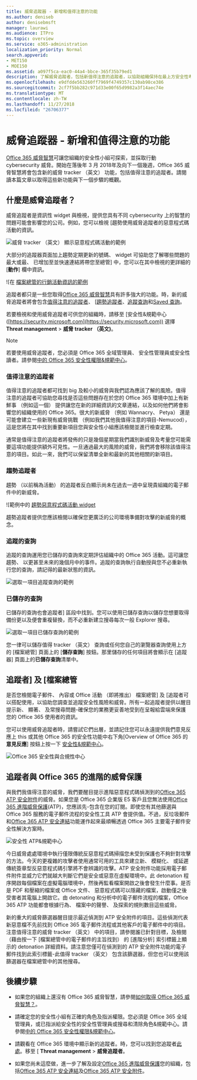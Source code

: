 ```yaml
---
title: 威脅追蹤器 - 新增和值得注意的功能
ms.author: deniseb
author: denisebmsft
manager: laurawi
ms.audience: ITPro
ms.topic: overview
ms.service: o365-administration
localization_priority: Normal
search.appverid:
- MET150
- MOE150
ms.assetid: a097f5ca-eac0-44a4-bbce-365f35b79ed1
description: 了解威脅追蹤者，包括新值得注意的追蹤者，以協助組織保持在最上方安全性考量。
ms.openlocfilehash: e9dfdde563260ff7969f4749357c130ab98ce386
ms.sourcegitcommit: 2cf7f5bb282c971d33e00f65d9982a3f14aec74e
ms.translationtype: MT
ms.contentlocale: zh-TW
ms.lasthandoff: 11/27/2018
ms.locfileid: "26706377"
---
```

# <a name="threat-trackers---new-and-noteworthy"></a>威脅追蹤器 - 新增和值得注意的功能

[Office 365 威脅智慧](office-365-ti.md)可讓您組織的安全性小組可探索，並採取行動 cybersecurity 威脅。開始在落後年 3 月 2018年及向下一個幾週，Office 365 威脅智慧將會包含新的威脅 tracker （英文） 功能，包括值得注意的追蹤者。請閱讀本篇文章以取得這些新功能與下一個步驟的概觀。 
  
## <a name="what-are-threat-trackers"></a>什麼是威脅追蹤者？

威脅追蹤者是資訊性 widget 與檢視，提供您具有不同 cybersecurity 上的智慧的問題可能會影響您的公司。例如，您可以檢視 [趨勢使用威脅追蹤者的惡意程式碼活動的資訊。
  
![威脅 tracker （英文） 顯示惡意程式碼活動的範例](media/a883b5ac-8e2b-469a-90e0-f8ad39bb63b7.png)
  
大部分的追蹤器頁面加上趨勢定期更新的號碼、 widget 可協助您了解哪些問題的最大或最、 已增加至並快速連結將帶您至總管] 中，您可以在其中檢視的更詳細的 [**動作**] 欄中資訊。 
  
![在 [檔案總管的行銷活動資訊的範例](media/e426f220-fdcb-4dd9-99a2-db97dbcf71d5.png)
  
追蹤者都只是一些您取得[Office 365 威脅智慧](office-365-ti.md)具有許多強大的功能。時，新的威脅追蹤者將會包含[值得注意的追蹤者](threat-trackers.md#notey)、 [[趨勢追蹤者](threat-trackers.md#trending)、[追蹤查詢](threat-trackers.md#trackedq)和[Saved 查詢](threat-trackers.md#savedq)。
  
若要檢視和使用威脅追蹤者可供您的組織時，請移至 [安全性&amp;規範中心 ([https://security.microsoft.com](https://security.microsoft.com)) 選擇**Threat management** \> **威脅 tracker （英文)**。
  
> [!NOTE]
> 若要使用威脅追蹤者，您必須是 Office 365 全域管理員、 安全性管理員或安全性讀者。請參閱[中的 Office 365 安全性權限&amp;規範中心](permissions-in-the-security-and-compliance-center.md)。 
  
### <a name="noteworthy-trackers"></a>值得注意的追蹤者

值得注意的追蹤者都可找到 big 及較小的威脅與我們認為應該了解的風險。值得注意的追蹤者可協助您尋找是否這些問題存在於您的 Office 365 環境中加上有新鮮事 （例如這一個） 提供讓您在新的詳細資訊的文章連結，以及如何他們將會影響您的組織使用的 Office 365。很大的新威脅 （例如 Wannacry、 Petya） 還是可能會建立一些新現有威脅挑戰 （例如我們其他我值得注意的項目-Nemucod），這是您將在其中找到重要新項目您與安全性小組應該檢閱並進行檢查定期。
  
通常是值得注意的追蹤者將發佈的只是幾個星期當我們識別新威脅及考量您可能需要這項功能提供額外可見性。一旦通過最大的風險的威脅，我們將會移除該值得注意的項目。如此一來，我們可以保留清單全新和最新的其他相關的新項目。
  
### <a name="trending-trackers"></a>趨勢追蹤者

趨勢 （以前稱為活動） 的追蹤者反白顯示尚未在過去一週中呈現貴組織的電子郵件中的新威脅。
  
![範例中的 [趨勢惡意程式碼活動 widget](media/d2ccc1a0-2a1d-4e36-99b5-6766c207772f.png)
  
趨勢追蹤者提供您應該檢閱以確保您更廣泛的公司環境準備對攻擊的新威脅的概念。
  
### <a name="tracked-queries"></a>追蹤的查詢

追蹤的查詢運用您已儲存的查詢來定期評估組織中的 Office 365 活動。這可讓您趨勢、 以更甚至未來的幾個月中的事件。追蹤的查詢執行自動授與您不必重新執行您的查詢，請記得的最新狀態的資訊。
  
![選取一項目追蹤查詢的範例](media/0c556174-06eb-4ae5-b32a-5ff76b9e4f13.png)
  
### <a name="saved-queries"></a>已儲存的查詢

已儲存的查詢也會追蹤者] 區段中找到。您可以使用已儲存查詢以儲存您想要取得備份更以及便會重複替換，而不必重新建立搜尋每次一般 Explorer 搜尋。
  
![選取一項目已儲存查詢的範例](media/188cf3ff-58f1-41ea-81aa-76158d8f40c3.png)
  
您一律可以儲存值得 tracker （英文） 查詢或任何您自己的瀏覽器查詢使用上方的 [檔案總管] 頁面上的 [**儲存查詢**] 按鈕。那里儲存的任何項目將會顯示在 [追蹤器] 頁面上的**已儲存查詢**清單中。 
  
## <a name="trackers-and-explorer"></a>追蹤者] 及 [檔案總管

是否您檢閱電子郵件、 內容或 Office 活動 （即將推出） 檔案總管] 及 [追蹤者可以搭配使用，以協助您調查並追蹤安全性風險和威脅。所有一起追蹤者提供以醒目提示新、 顯著、 及常搜尋問題-確保您的業務更妥善地受到在呈報給雲端來保護您的 Office 365 使用者的資訊。
  
您可以使用威脅追蹤者時，請嘗試它們出層，並請記住您可以永遠提供我們意見反應上 this 或其他 Office 365 的安全性功能中右下角[Overview of Office 365 的**意見反應**] 按鈕上按一下 [安全性&amp;規範中心](https://support.office.com/article/a5f2fd18-b029-4257-b5a8-ae83e7768c85)。
  
![Office 365 安全性與合規性中心](media/86c330db-8132-4150-8475-220258fe04fb.png)
  
## <a name="trackers-and-office-365-advanced-threat-protection"></a>追蹤者與 Office 365 的進階的威脅保護

與我們我值得注意的威脅，我們要醒目提示進階惡意程式碼偵測到的[Office 365 ATP 安全附件](atp-safe-attachments.md)的威脅。如果您是 Office 365 企業版 E5 客戶且您無法使用[Office 365 進階威脅保護](office-365-atp.md)(ATP)，您應該先-包含在您的訂閱。即使您有其他篩選與 Office 365 服務的電子郵件流程的安全性工具 ATP 會提供值。不過，反垃圾郵件和[Office 365 ATP 安全連結](atp-safe-links.md)功能運作起來最順暢透過 Office 365 主要電子郵件安全性解決方案時。 
  
![安全性 ATP&amp;規範中心](media/cee70d07-f0c1-459b-843c-2d10c253349f.png)
  
今日威脅處處環境中執行僅限傳統反惡意程式碼掃描您未受到保護也不夠針對攻擊的方法。今天的更複雜的攻擊者使用通常可用的工具來建立新、 模糊化、 或延遲傳統簽章型反惡意程式碼引擎將不會辨識的攻擊。ATP 安全附件功能採用電子郵件附件並威力它們就越大判斷它們是安全或惡意在虛擬環境中。此 detonation 程序開啟每個檔案在虛擬電腦環境中，然後再監看檔案開啟之後會發生什麼事。是否是 PDF 和壓縮的檔案或 Office 文件、 惡意程式碼可以隱藏的檔案，啟動僅之後受害者其電腦上開啟它。由 detonating 和分析中的電子郵件流程的檔案，Office 365 ATP 功能都會根據行為、 檔案中的聲譽、 及探索的規則數目這些威脅。
  
新的重大的威脅篩選器醒目提示最近偵測到 ATP 安全附件的項目。這些偵測代表新惡意檔不先前找到 Office 365 電子郵件流程或其他客戶的電子郵件中的項目。注意值得注意的威脅 tracker （英文） 中的項目，請參閱誰已針對目標，及檢閱 （藉由按一下 [檔案總管中的電子郵件的主旨找到） 的 [進階分析] 索引標籤上顯示的 detonation 詳細資料。請注意您僅可在偵測到的 ATP 安全附件功能的電子郵件找到此索引標籤-此值得 tracker （英文） 包含該篩選器，但您也可以使用該篩選器在檔案總管中的其他搜尋。
  
## <a name="next-steps"></a>後續步驟

- 如果您的組織上還沒有 Office 365 威脅智慧，請參閱[如何取得 Office 365 威脅智慧？](get-started-with-ti.md)。
    
- 請確定您的安全性小組有正確的角色及指派權限。您必須是 Office 365 全域管理員，或已指派給安全性的安全性管理員或搜尋和清除角色&amp;規範中心。請參閱[中的 Office 365 安全性權限&amp;規範中心](permissions-in-the-security-and-compliance-center.md)。
    
- 請觀看在 Office 365 環境中顯示新的追蹤者。時，您可以找到您追蹤者[此處](https://protection.office.com/)。移至 [ **Threat management** \> **威脅追蹤者**。
    
- 如果您尚未這麼做，進一步了解及設定[Office 365 進階威脅保護](office-365-atp.md)您的組織，包括[Office 365 ATP 安全連結](atp-safe-links.md)及[Office 365 ATP 安全附件](atp-safe-attachments.md)。
  

